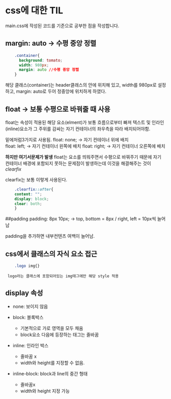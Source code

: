 # css에 대한 TIL
 main.css에 작성된 코드를 기준으로 공부한 점을 작성합니다.

## margin: auto -> 수평 중앙 정렬
`````css
    .container{
      background: tomato;
      width: 980px;
      margin: auto //수평 중앙 정렬
    }
`````
 해당 클래스(container)는 header클래스의 안에 위치해 있고,
width를 980px로 설정하고, margin: auto로 두어 정중앙에 위치하게 하였다.

## float -> 보통 수평으로 바꿔줄 때 사용 
 float는 속성이 적용된 해당 요소(elment)가 보통 흐름으로부터 빠져 텍스트 및 인라인(inline)요소가 그 주위를 감싸는 자기 컨테이너의 좌우측을 따라 배치되어야함.

밑에처럼3가지로 사용됨.
 float: none; -> 자기 컨테이너 위에 배치  
 float: left; -> 자기 컨테이너 왼쪽에 배치
 float: right; -> 자기 컨테이너 오른쪽에 배치

**하지만 여기서문제가 발생**
  float는 요소를 띄워주면서 수평으로 바꿔주기 때문에 자기 컨테이너 배경에 포함되지 못하는 문제점이 발생하는데 이것을 해결해주는 것이*clearfix*

clearfix는 보통 이렇게 사용된다.
`````css
    .clearfix::after{
	content: "";
	display: block;
	clear: both;
    }
`````


##padding 
 padding: 8px 10px; -> top, bottom = 8px / right, left = 10px씩 늘어남

 padding을 추가하면 내부컨텐츠 여백이 늘어남. 

## css에서 클래스의 자식 요소 접근

`````css
    .logo img{}
`````
     logo라는 클래스에 포함되어있는 img태그에만 해당 style 적용


## display 속성

 - none: 보이지 않음
 - block: 블록박스
   - 기본적으로 가로 영역을 모두 채움
   - block요소 다음에 등장하는 태그는 줄바꿈

 - inline: 인라인 박스
   - 줄바꿈 x 
   - width와 height를 지정할 수 없음.

 - inline-block: block과 line의 중간 형태
   - 줄바꿈x
   - width와 height 지정 가능
